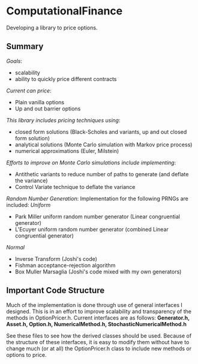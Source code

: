 # ComputationalFinance

Developing a library to price options. 

## Summary
_Goals_:
- scalability
- ability to quickly price different contracts

_Current can price_:
- Plain vanilla options
- Up and out barrier options

_This library includes pricing techniques using_:
- closed form solutions (Black-Scholes and variants, up and out closed form solution)
- analytical solutions (Monte Carlo simulation with Markov price process)
- numerical approximations (Euler, Milstein)

_Efforts to improve on Monte Carlo simulations include implementing_:
- Antithetic variants to reduce number of paths to generate (and deflate the variance)
- Control Variate technique to deflate the variance

_Random Number Generation_:
Implementation for the following PRNGs are included:
*Uniform*
- Park Miller uniform random number generator (Linear congruential generator)
- L'Ecuyer uniform random number generator (combined Linear congruential generator)

*Normal*
- Inverse Transform (Joshi's code)
- Fishman acceptance-rejection algorithm
- Box Muller Marsaglia (Joshi's code mixed with my own generators)

## Important Code Structure
Much of the implementation is done through use of general interfaces I designed. This is in an effort to
improve scalability and transparency of the methods in OptionPricer.h. Current interfaces are as follows:
**Generator.h, Asset.h, Option.h, NumericalMethod.h, StochasticNumericalMethod.h**

See these files to see how the derived classes should be used. Because of the structure of these interfaces, it is easy to modify them without have to change much (or at all) the OptionPricer.h class to include new methods or options to price. 
